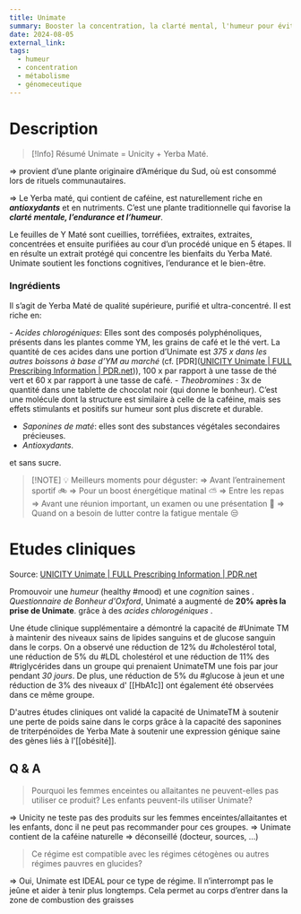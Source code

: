 ```yaml
---
title: Unimate
summary: Booster la concentration, la clarté mental, l'humeur pour éviter la maladie d'Alzheimer
date: 2024-08-05
external_link: 
tags:
  - humeur
  - concentration
  - métabolisme
  - génomeceutique
---
```



# Description
> [!Info] Résumé
> Unimate = Unicity + Yerba Maté.

⇒ provient d’une plante originaire d’Amérique du Sud, où est consommé lors de rituels communautaires.

⇒ Le Yerba maté, qui contient de caféine, est naturellement riche en _**antioxydants**_ et en nutriments. C’est une plante traditionnelle qui favorise la _**clarté mentale, l’endurance et l’humeur**_.

Le feuilles de Y Maté sont cueillies, torréfiées, extraites, extraites, concentrées et ensuite purifiées au cour d’un procédé unique en 5 étapes. Il en résulte un extrait protégé qui concentre les bienfaits du Yerba Maté. Unimate soutient les fonctions cognitives, l’endurance et le bien-être.

### Ingrédients

Il s’agit de Yerba Maté de qualité supérieure, purifié et ultra-concentré. Il est riche en:

*-   Acides chlorogéniques*:  Elles sont des composés polyphénoliques, présents dans les plantes comme YM, les grains de café et le thé vert. La quantité de ces acides dans une portion d’Unimate est *375 x dans les autres boissons à base d’YM au marché* (cf. [PDR]([UNICITY Unimate | FULL Prescribing Information | PDR.net](https://pdr.net/full-prescribing-information/UNICITY-Unimate-dietary-supplement-24170#footnote-1))), 100 x par rapport à une tasse de thé vert et 60 x par rapport à une tasse de café.
*-   Theobromines* : 3x de quantité dans une tablette de chocolat noir (qui donne le bonheur). C’est une molécule dont la structure est similaire à celle de la caféine, mais ses effets stimulants et positifs sur humeur sont plus discrete et durable.
-   _Saponines de maté_: elles sont des substances végétales secondaires précieuses.
-   _Antioxydants_.

et sans sucre.


> [!NOTE] 💡 Meilleurs moments pour déguster: 
> ⇒ Avant l’entrainement sportif 🚲 
> ⇒ Pour un boost énergétique matinal ⛅ 
> ⇒ Entre les repas 
> ⇒ Avant une réunion important, un examen ou une présentation 🧾 
> ⇒ Quand on a besoin de lutter contre la fatigue mentale 😒



# Etudes cliniques
Source:  [UNICITY Unimate | FULL Prescribing Information | PDR.net](https://pdr.net/full-prescribing-information/UNICITY-Unimate-dietary-supplement-24170#footnote-1)

Promouvoir une *humeur*  (healthy #mood) et une *cognition* saines .
*Questionnaire de Bonheur d'Oxford*, Unimaté a augmenté de **20%** **après la prise de Unimate**. grâce à des *acides chlorogéniques* .

Une étude clinique supplémentaire a démontré la capacité de #Unimate TM à maintenir des niveaux sains de lipides sanguins et de glucose sanguin dans le corps. On a observé une réduction de 12% du #cholestérol total, une réduction de 5% du #LDL cholestérol et une réduction de 11% des #triglycérides dans un groupe qui prenaient UnimateTM une fois par jour pendant *30 jours*. De plus, une réduction de 5% du #glucose à jeun et une réduction de 3% des niveaux d' [[HbA1c]] ont également été observées dans ce même groupe.

D'autres études cliniques ont validé la capacité de UnimateTM à soutenir une perte de poids saine dans le corps grâce à la capacité des saponines de triterpénoïdes de Yerba Mate à soutenir une expression génique saine des gènes liés à l'[[obésité]].


## Q & A

> Pourquoi les femmes enceintes ou allaitantes ne peuvent-elles pas utiliser ce produit? Les enfants peuvent-ils utiliser Unimate?

⇒ Unicity ne teste pas des produits sur les femmes enceintes/allaitantes et les enfants, donc il ne peut pas recommander pour ces groupes.
⇒ Unimate contient de la caféine naturelle ⇒ déconseillé (docteur, sources, …)

> Ce régime est compatible avec les régimes cétogènes ou autres régimes pauvres en glucides?

⇒ Oui, Unimate est IDEAL pour ce type de régime. Il n’interrompt pas le jeûne et aider à tenir plus longtemps. Cela permet au corps d’entrer dans la zone de combustion des graisses